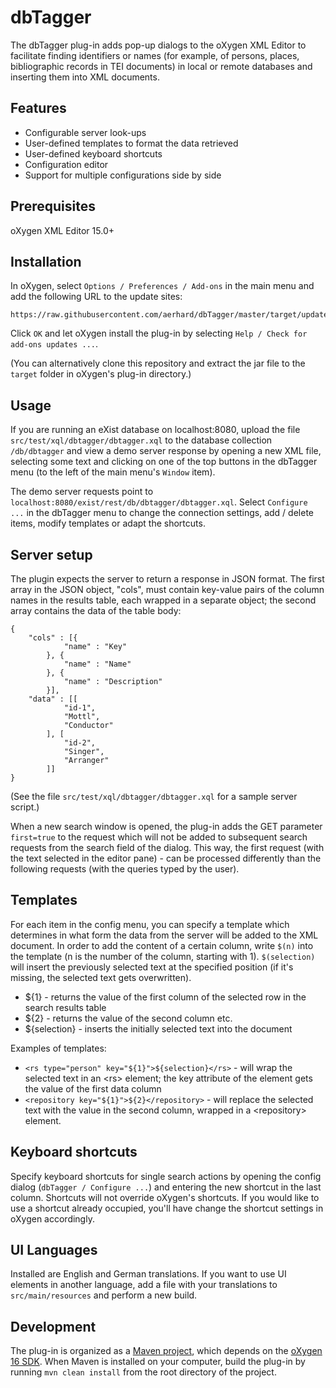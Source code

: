 dbTagger
========
The dbTagger plug-in adds pop-up dialogs to the oXygen XML Editor to facilitate finding identifiers or names (for example, of persons, places, bibliographic records in TEI documents) in local or remote databases and inserting them into XML documents.

Features
--------

- Configurable server look-ups
- User-defined templates to format the data retrieved 
- User-defined keyboard shortcuts
- Configuration editor
- Support for multiple configurations side by side

Prerequisites
-------------

oXygen XML Editor 15.0+

Installation
------------

In oXygen, select `Options / Preferences / Add-ons` in the main menu and add the following URL to the update sites: 

```
https://raw.githubusercontent.com/aerhard/dbTagger/master/target/update/latest.xml
```

Click `OK` and let oXygen install the plug-in by selecting `Help / Check for add-ons updates ...`.

(You can alternatively clone this repository and extract the jar file to the `target` folder in oXygen's plug-in directory.) 

Usage
-----

If you are running an eXist database on localhost:8080, upload the file `src/test/xql/dbtagger/dbtagger.xql` to the database collection `/db/dbtagger` and view a demo server response by opening a new XML file, selecting some text and clicking on one of the top buttons in the dbTagger menu (to the left of the main menu's `Window` item). 

The demo server requests point to `localhost:8080/exist/rest/db/dbtagger/dbtagger.xql`. Select `Configure ...` in the dbTagger menu to change the connection settings, add / delete items, modify templates or adapt the shortcuts. 


Server setup
------------

The plugin expects the server to return a response in JSON format. The first array in the JSON object, "cols", must contain key-value pairs of the column names in the results table, each wrapped in a separate object; the second array contains the data of the table body:

	{ 
		"cols" : [{ 
				"name" : "Key" 
			}, { 
				"name" : "Name" 
			}, { 
				"name" : "Description" 
			}], 
		"data" : [[
				"id-1", 
				"Mottl", 
				"Conductor"
			], [
				"id-2", 
				"Singer", 
				"Arranger"
			]] 
	}

(See the file `src/test/xql/dbtagger/dbtagger.xql` for a sample server script.)

When a new search window is opened, the plug-in adds the GET parameter `first=true` to the request which will not be added to subsequent search requests from the search field of the dialog. This way, the first request (with the text selected in the editor pane) - can be processed differently than the following requests (with the queries typed by the user). 

Templates
-------------------

For each item in the config menu, you can specify a template which determines in what form the data from the server will be added to the XML document. In order to add the content of a certain column, write `$(n)` into the template (n is the number of the column, starting with 1). `$(selection)` will insert the previously selected text at the specified position (if it's missing, the selected text gets overwritten). 

* ${1} - returns the value of the first column of the selected row in the search results table
* ${2} - returns the value of the second column
	etc.
* ${selection} - inserts the initially selected text into the document

Examples of templates:

* `<rs type="person" key="${1}">${selection}</rs>` - will wrap the selected text in an &lt;rs&gt; element; the key attribute of the element gets the value of the first data column
* `<repository key="${1}">${2}</repository>` - will replace the selected text with the value in the second column, wrapped in a &lt;repository&gt; element.

Keyboard shortcuts
------------------

Specify keyboard shortcuts for single search actions by opening the config dialog (`dbTagger / Configure ...`) and entering the new shortcut in the last column. Shortcuts will not override oXygen's shortcuts. If you would like to use a shortcut already occupied, you'll have change the shortcut settings in oXygen accordingly.

UI Languages
------------

Installed are English and German translations. If you want to use UI elements in another language, add a file with your translations to `src/main/resources` and perform a new build.

Development
-----------

The plug-in is organized as a [Maven project](http://maven.apache.org/), which depends on the [oXygen 16 SDK](http://www.oxygenxml.com/oxygen_sdk.html). When Maven is installed on your computer, build the plug-in by running `mvn clean install` from the root directory of the project. 
